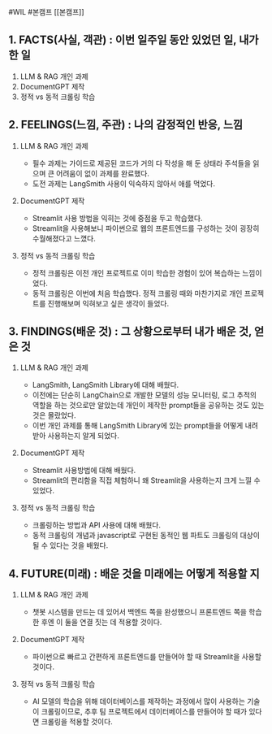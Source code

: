 #WIL #본캠프  [[본캠프]]
## 1. FACTS(사실, 객관) : 이번 일주일 동안 있었던 일, 내가 한 일
1) LLM & RAG 개인 과제
2) DocumentGPT 제작
3) 정적 vs 동적 크롤링 학습


## 2. FEELINGS(느낌, 주관) : 나의 감정적인 반응, 느낌
1) LLM & RAG 개인 과제
	- 필수 과제는 가이드로 제공된 코드가 거의 다 작성을 해 둔 상태라 주석들을 읽으며 큰 어려움이 없이 과제를 완료했다.
	- 도전 과제는 LangSmith 사용이 익숙하지 않아서 애를 먹었다.

2) DocumentGPT 제작
	- Streamlit 사용 방법을 익히는 것에 중점을 두고 학습했다.
	- Streamlit을 사용해보니 파이썬으로 웹의 프론트엔드를 구성하는 것이 굉장히 수월해졌다고 느꼈다.

3) 정적 vs 동적 크롤링 학습
	- 정적 크롤링은 이전 개인 프로젝트로 이미 학습한 경험이 있어 복습하는 느낌이었다.
	- 동적 크롤링은 이번에 처음 학습했다. 정적 크롤링 때와 마찬가지로 개인 프로젝트를 진행해보며 익혀보고 싶은 생각이 들었다.


## 3. FINDINGS(배운 것) : 그 상황으로부터 내가 배운 것, 얻은 것
1) LLM & RAG 개인 과제
	- LangSmith, LangSmith Library에 대해 배웠다. 
	- 이전에는 단순히 LangChain으로 개발한 모델의 성능 모니터링, 로그 추적의 역할을 하는 것으로만 알았는데 개인이 제작한 prompt들을 공유하는 것도 있는 것은 몰랐었다.
	- 이번 개인 과제를 통해 LangSmith Library에 있는 prompt들을 어떻게 내려받아 사용하는지 알게 되었다.

2) DocumentGPT 제작
	- Streamlit 사용방법에 대해 배웠다.
	- Streamlit의 편리함을 직접 체험하니 왜 Streamlit을 사용하는지 크게 느낄 수 있었다.

3) 정적 vs 동적 크롤링 학습
	- 크롤링하는 방법과 API 사용에 대해 배웠다.
	- 동적 크롤링의 개념과 javascript로 구현된 동적인 웹 파트도 크롤링의 대상이 될 수 있다는 것을 배웠다.


## 4. FUTURE(미래) : 배운 것을 미래에는 어떻게 적용할 지
1) LLM & RAG 개인 과제
	- 챗봇 시스템을 만드는 데 있어서 백엔드 쪽을 완성했으니 프론트엔드 쪽을 학습한 후엔 이 둘을 연결 짓는 데 적용할 것이다.

2) DocumentGPT 제작
	- 파이썬으로 빠르고 간편하게 프론트엔드를 만들어야 할 때 Streamlit을 사용할 것이다.

3) 정적 vs 동적 크롤링 학습
	- AI 모델의 학습을 위해 데이터베이스를 제작하는 과정에서 많이 사용하는 기술이 크롤링이므로, 추후 팀 프로젝트에서 데이터베이스를 만들어야 할 때가 있다면 크롤링을 적용할 것이다.